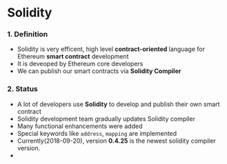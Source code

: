 # Solidity

### 1. Definition
  - Solidity is very efficent, high level **contract-oriented** language for Ethereum **smart contract** development
  - It is deveoped by Ethereum core developers
  - We can publish our smart contracts via **Solidity Compiler**

### 2. Status
  - A lot of developers use **Solidity** to develop and publish their own smart contract
  - Solidity development team gradually updates Solidity compiler
  - Many functional enhancements were added
  - Special keywords like <code>address</code>, <code>mapping</code> are implemented
  - Currently(2018-09-20), version **0.4.25** is the newest solidity compiler version.
  - 